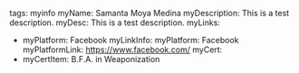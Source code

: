 tags: myinfo
myName: Samanta Moya Medina
myDescription: This is a test description.
myDesc: This is a test description.
myLinks:
  - myPlatform: Facebook
    myLinkInfo:
      myPlatform: Facebook
      myPlatformLink: https://www.facebook.com/
myCert:
  - myCertItem: B.F.A. in Weaponization
